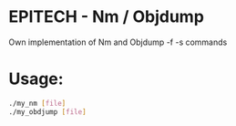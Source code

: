 # EPITECH - Nm / Objdump

Own implementation of Nm and Objdump -f -s commands

# Usage:
```bash
./my_nm [file]
./my_obdjump [file]
```
